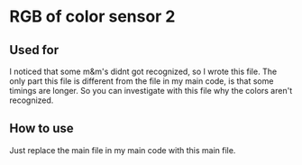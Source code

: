 # RGB of color sensor 2

## Used for
I noticed that some m&m's didnt got recognized, so I wrote this file. The only part this file is different from the file in my main code, is that some timings are longer. So you can investigate with this file why the colors aren't recognized.

## How to use
Just replace the main file in my main code with this main file.
